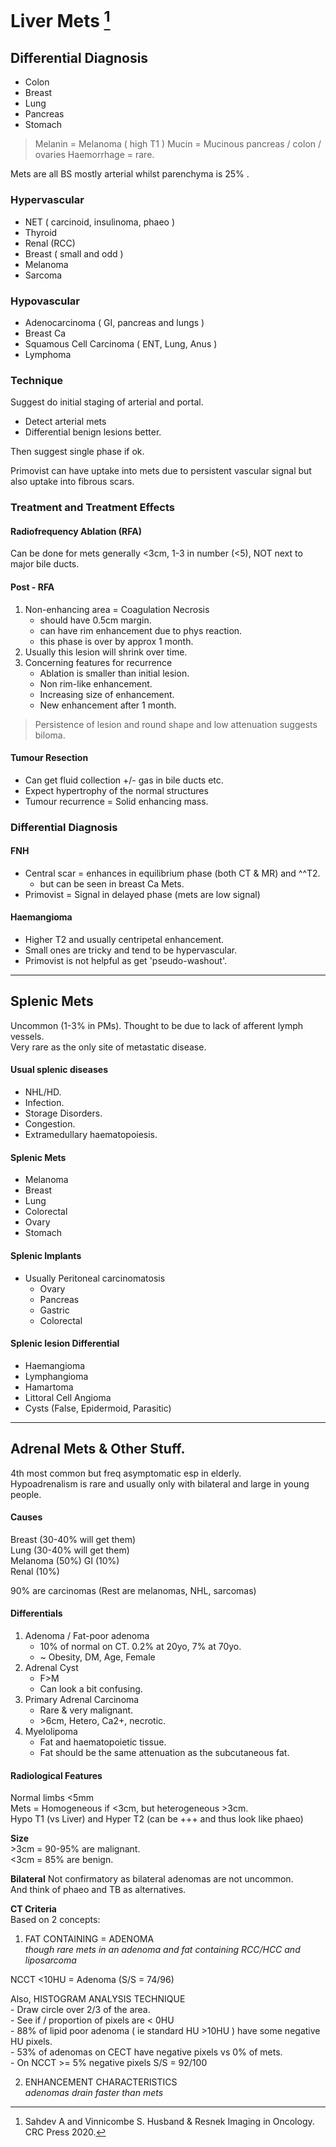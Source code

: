 # Liver Mets  [^Sahdev]

[^Sahdev]: Sahdev A and Vinnicombe S. Husband & Resnek Imaging in Oncology. CRC Press 2020. 

## Differential Diagnosis  

- Colon  
- Breast 
- Lung 
- Pancreas 
- Stomach   
> Melanin = Melanoma ( high T1 )
> Mucin = Mucinous pancreas / colon / ovaries 
> Haemorrhage = rare.

Mets are all BS mostly arterial whilst parenchyma is 25% .  

### Hypervascular  

- NET ( carcinoid, insulinoma, phaeo )
- Thyroid 
- Renal (RCC) 
- Breast ( small and odd )
- Melanoma 
- Sarcoma  

### Hypovascular  
- Adenocarcinoma ( GI, pancreas and lungs )
- Breast Ca  
- Squamous Cell Carcinoma ( ENT, Lung, Anus )
- Lymphoma  

### Technique 
Suggest do initial staging of arterial and portal. 
- Detect arterial mets   
- Differential benign lesions better.  

Then suggest single phase if ok. 

Primovist can have uptake into mets due to persistent vascular signal but also uptake into fibrous scars.

### Treatment and Treatment Effects 

#### Radiofrequency Ablation (RFA) 

Can be done for mets generally <3cm, 1-3 in number (<5), NOT next to major bile ducts. 

#### Post - RFA 

1. Non-enhancing area = Coagulation Necrosis 
    - should have 0.5cm margin.
    - can have rim enhancement due to phys reaction. 
    - this phase is over by approx 1 month. 
2. Usually this lesion will shrink over time.  
3. Concerning features for recurrence 
    - Ablation is smaller than initial lesion.
    - Non rim-like enhancement. 
    - Increasing size of enhancement.
    - New enhancement after 1 month.

> Persistence of lesion and round shape and low attenuation suggests biloma. 

#### Tumour Resection 

 - Can get fluid collection +/- gas in bile ducts etc.
 - Expect hypertrophy of the normal structures
 - Tumour recurrence = Solid enhancing mass. 

### Differential Diagnosis 

#### FNH  
- Central scar = enhances in equilibrium phase (both CT & MR) and ^^T2.  
    - but can be seen in breast Ca Mets.
- Primovist = Signal in delayed phase (mets are low signal)

#### Haemangioma 
- Higher T2 and usually centripetal enhancement. 
- Small ones are tricky and tend to be hypervascular. 
- Primovist is not helpful as get 'pseudo-washout'. 

--- 

## Splenic Mets 

Uncommon (1-3% in PMs). Thought to be due to lack of afferent lymph vessels.  
Very rare as the only site of metastatic disease.   

#### Usual splenic diseases 
- NHL/HD. 
- Infection. 
- Storage Disorders. 
- Congestion. 
- Extramedullary haematopoiesis.  

#### Splenic Mets 
- Melanoma
- Breast
- Lung 
- Colorectal  
- Ovary 
- Stomach  

#### Splenic Implants  
- Usually Peritoneal carcinomatosis 
    - Ovary
    - Pancreas 
    - Gastric 
    - Colorectal  

#### Splenic lesion Differential   
- Haemangioma  
- Lymphangioma  
- Hamartoma  
- Littoral Cell Angioma  
- Cysts (False, Epidermoid, Parasitic)

--- 

## Adrenal Mets & Other Stuff. 

4th most common but freq asymptomatic esp in elderly.  
Hypoadrenalism is rare and usually only with bilateral and large in young people.   
#### Causes  
Breast (30-40% will get them)  
Lung (30-40% will get them)  
Melanoma (50%)
GI (10%)  
Renal (10%) 

90% are carcinomas (Rest are melanomas, NHL, sarcomas)  

#### Differentials 
1. Adenoma / Fat-poor adenoma 
    - 10% of normal on CT. 0.2% at 20yo, 7% at 70yo. 
    - ~ Obesity, DM, Age, Female
2. Adrenal Cyst 
    - F>M 
    - Can look a bit confusing. 
3. Primary Adrenal Carcinoma 
    - Rare & very malignant. 
    - \>6cm, Hetero, Ca2+, necrotic. 
4. Myelolipoma  
    - Fat and haematopoietic tissue. 
    - Fat should be the same attenuation as the subcutaneous fat. 

#### Radiological Features 

Normal limbs <5mm   
Mets = Homogeneous if <3cm, but heterogeneous >3cm.  
Hypo T1 (vs Liver) and Hyper T2 (can be +++ and thus look like phaeo)

**Size**  
\>3cm = 90-95% are malignant.  
\<3cm = 85% are benign.  

**Bilateral** 
Not confirmatory as bilateral adenomas are not uncommon.  
And think of phaeo and TB as alternatives. 

**CT Criteria**  
Based on 2 concepts:   
1) FAT CONTAINING = ADENOMA  
*though rare mets in an adenoma and fat containing RCC/HCC and liposarcoma*  

NCCT \<10HU = Adenoma (S/S = 74/96)  

Also, HISTOGRAM ANALYSIS TECHNIQUE   
    - Draw circle over 2/3 of the area.   
    - See if / proportion of pixels are \< 0HU   
    - 88% of lipid poor adenoma ( ie standard HU \>10HU ) have some negative HU pixels.   
    - 53% of adenomas on CECT have negative pixels vs 0% of mets.    
    - On NCCT \>= 5% negative pixels S/S = 92/100   

2) ENHANCEMENT CHARACTERISTICS   
*adenomas drain faster than mets*  


